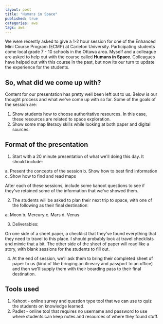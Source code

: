 ```yaml
---
layout: post
title: "Humans in Space"
published: true
categories: aws
tags: aws
---
```


We were recently asked to give a 1-2 hour session for one of the Enhanced Mini Course Program (ECMP) at Carleton University. Participating students come local grade 7 - 10 schools in the Ottawa area. Myself and a colleague are asked to help out with the course called **Humans in Space**. Colleagues have helped out with this course in the past, but now its our turn to update the experience for the students.

So, what did we come up with?
---------------------
Content for our presentation has pretty well been left out to us. Below is our thought process and what we've come up with so far. Some of the goals of the session are:
1. Show students how to choose authoritative resources. In this case, these resources are related to space exploration.
2. Show some map literacy skills while looking at both paper and digital sources.

Format of the presentation
---------------
1. Start with a 20 minute presentation of what we'll doing this day. It should include:

  a. Present the concepts of the session
  b. Show how to best find information
  c. Show how to find and read maps

After each of these sessions, include some kahoot questions to see if they've retained some of the information that we've showed them.

2. The students will be asked to plan their next trip to space, with one of the following as their final destination:

  a. Moon
  b. Mercury
  c. Mars
  d. Venus

3. Deliverables:

On one side of a sheet paper, a checklist that they've found everything that they need to travel to this place. I should probably look at travel checklists and mimic that a bit. The other side of the sheet of paper will read like a story, with blank sessions for the students to fill out.

4. At the end of session, we'll ask them to bring their completed sheet of paper to us (kind of like bringing an itineary and passport to an office) and then we'll supply them with their boarding pass to their final destination.

Tools used
---------
1. Kahoot - online survey and question type tool that we can use to quiz the students on knowledge learned.
2. Padlet - online tool that requires no username and password to use where students can keep notes and resources of where they found stuff. 
